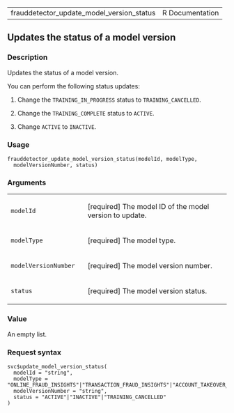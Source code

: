 <table style="width: 100%;">
<tbody>
<tr class="odd">
<td>frauddetector_update_model_version_status</td>
<td style="text-align: right;">R Documentation</td>
</tr>
</tbody>
</table>

## Updates the status of a model version

### Description

Updates the status of a model version.

You can perform the following status updates:

1.  Change the `TRAINING_IN_PROGRESS` status to `TRAINING_CANCELLED`.

2.  Change the `TRAINING_COMPLETE` status to `ACTIVE`.

3.  Change `ACTIVE` to `INACTIVE`.

### Usage

    frauddetector_update_model_version_status(modelId, modelType,
      modelVersionNumber, status)

### Arguments

<table>
<colgroup>
<col style="width: 35%" />
<col style="width: 65%" />
</colgroup>
<tbody>
<tr class="odd">
<td><code
id="frauddetector_update_model_version_status_:_modelId">modelId</code></td>
<td><p>[required] The model ID of the model version to update.</p></td>
</tr>
<tr class="even">
<td><code
id="frauddetector_update_model_version_status_:_modelType">modelType</code></td>
<td><p>[required] The model type.</p></td>
</tr>
<tr class="odd">
<td><code
id="frauddetector_update_model_version_status_:_modelVersionNumber">modelVersionNumber</code></td>
<td><p>[required] The model version number.</p></td>
</tr>
<tr class="even">
<td><code
id="frauddetector_update_model_version_status_:_status">status</code></td>
<td><p>[required] The model version status.</p></td>
</tr>
</tbody>
</table>

### Value

An empty list.

### Request syntax

    svc$update_model_version_status(
      modelId = "string",
      modelType = "ONLINE_FRAUD_INSIGHTS"|"TRANSACTION_FRAUD_INSIGHTS"|"ACCOUNT_TAKEOVER_INSIGHTS",
      modelVersionNumber = "string",
      status = "ACTIVE"|"INACTIVE"|"TRAINING_CANCELLED"
    )
